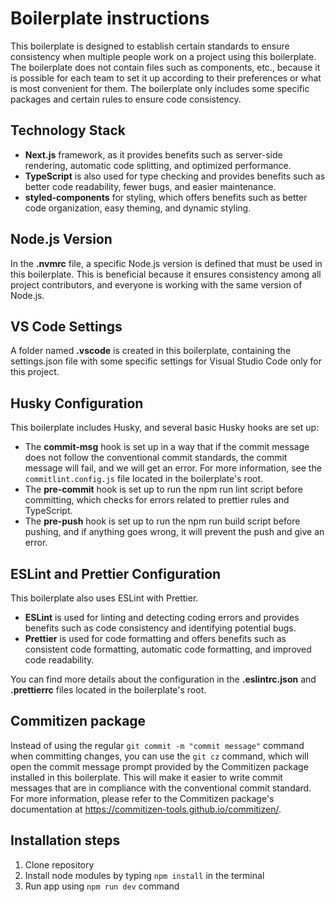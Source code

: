 # Boilerplate instructions
This boilerplate is designed to establish certain standards to ensure consistency when multiple people work on a project using this boilerplate. The boilerplate does not contain files such as components, etc., because it is possible for each team to set it up according to their preferences or what is most convenient for them. The boilerplate only includes some specific packages and certain rules to ensure code consistency.

## Technology Stack
- **Next.js** framework, as it provides benefits such as server-side rendering, automatic code splitting, and optimized performance.
- **TypeScript** is also used for type checking and provides benefits such as better code readability, fewer bugs, and easier maintenance.
- **styled-components** for styling, which offers benefits such as better code organization, easy theming, and dynamic styling.

## Node.js Version
In the **.nvmrc** file, a specific Node.js version is defined that must be used in this boilerplate. This is beneficial because it ensures consistency among all project contributors, and everyone is working with the same version of Node.js.

## VS Code Settings
A folder named **.vscode** is created in this boilerplate, containing the settings.json file with some specific settings for Visual Studio Code only for this project.

## Husky Configuration
This boilerplate includes Husky, and several basic Husky hooks are set up:
- The **commit-msg** hook is set up in a way that if the commit message does not follow the conventional commit standards, the commit message will fail, and we will get an error. For more information, see the `commitlint.config.js` file located in the boilerplate's root.
- The **pre-commit** hook is set up to run the npm run lint script before committing, which checks for errors related to prettier rules and TypeScript.
- The **pre-push** hook is set up to run the npm run build script before pushing, and if anything goes wrong, it will prevent the push and give an error.

## ESLint and Prettier Configuration
This boilerplate also uses ESLint with Prettier.
- **ESLint** is used for linting and detecting coding errors and provides benefits such as code consistency and identifying potential bugs.
- **Prettier** is used for code formatting and offers benefits such as consistent code formatting, automatic code formatting, and improved code readability.

You can find more details about the configuration in the **.eslintrc.json** and **.prettierrc** files located in the boilerplate's root.

## Commitizen package
Instead of using the regular `git commit -m "commit message"` command when committing changes, you can use the `git cz` command, which will open the commit message prompt provided by the Commitizen package installed in this boilerplate. This will make it easier to write commit messages that are in compliance with the conventional commit standard. For more information, please refer to the Commitizen package's documentation at https://commitizen-tools.github.io/commitizen/.

## Installation steps
1. Clone repository
2. Install node modules by typing `npm install` in the terminal
3. Run app using `npm run dev` command
